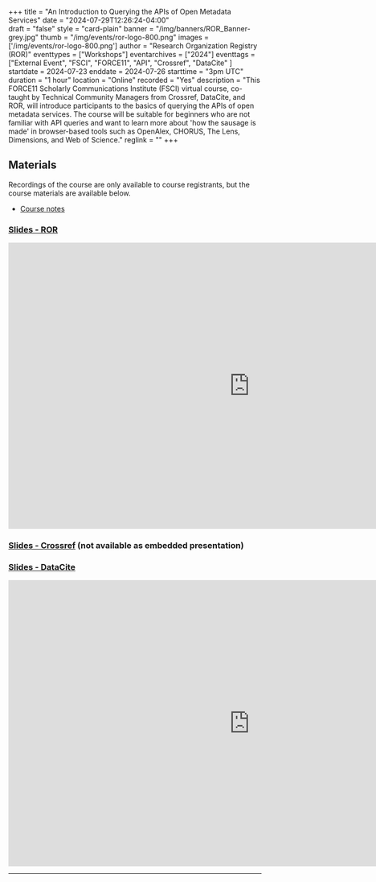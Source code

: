 +++
title = "An Introduction to Querying the APIs of Open Metadata Services" 
date = "2024-07-29T12:26:24-04:00"  
draft = "false" 
style = "card-plain" 
banner = "/img/banners/ROR_Banner-grey.jpg" 
thumb = "/img/events/ror-logo-800.png" 
images = ['/img/events/ror-logo-800.png']
author = "Research Organization Registry (ROR)" 
eventtypes = ["Workshops"]
eventarchives = ["2024"]
eventtags = ["External Event", "FSCI", "FORCE11", "API", "Crossref", "DataCite" ]
startdate = 2024-07-23
enddate = 2024-07-26
starttime = "3pm UTC"
duration = "1 hour"
location = "Online"
recorded = "Yes"
description = "This FORCE11 Scholarly Communications Institute (FSCI) virtual course, co-taught by Technical Community Managers from Crossref, DataCite, and ROR, will introduce participants to the basics of querying the APIs of open metadata services. The course will be suitable for beginners who are not familiar with API queries and want to learn more about 'how the sausage is made' in browser-based tools such as OpenAlex, CHORUS, The Lens, Dimensions, and Web of Science."
reglink = ""
+++


## Materials 

Recordings of the course are only available to course registrants, but the course materials are available below. 

- [Course notes](https://docs.google.com/document/d/1vzJm84qikdQG6bqaUh3iqHuW6sIg8T6QAd5giwaVZxw/edit?usp=sharing)

### [Slides - ROR](https://docs.google.com/presentation/d/e/2PACX-1vRdFN-KTnoGo6t5T8o9VEXlFsbPSfCX1_E7vTzxFMpZ-pNRYnkR6TmgZCOftAkuiM3dBLKCm4c_TVs1/pub?start=false&loop=false&delayms=3000)

<iframe src="https://docs.google.com/presentation/d/e/2PACX-1vRdFN-KTnoGo6t5T8o9VEXlFsbPSfCX1_E7vTzxFMpZ-pNRYnkR6TmgZCOftAkuiM3dBLKCm4c_TVs1/embed?start=false&loop=false&delayms=3000" frameborder="0" width="960" height="569" allowfullscreen="true" mozallowfullscreen="true" webkitallowfullscreen="true"></iframe>

### [Slides - Crossref](https://docs.google.com/presentation/d/1RVrG9BoM_xzfjfCEHQkyVKvEBxE8e-xjjEAtBKMr8xI/edit?usp=sharing) (not available as embedded presentation) 


### [Slides - DataCite](https://docs.google.com/presentation/d/e/2PACX-1vRSn5PXh9jC_r5MzDjVjuRav67QCTuSP8tIAWUscYR6jvGvinYTEDbbgIUM7FwqDzEp5XQgW3KRGhPW/pub?start=false&loop=false&delayms=3000)

<iframe src="https://docs.google.com/presentation/d/e/2PACX-1vRSn5PXh9jC_r5MzDjVjuRav67QCTuSP8tIAWUscYR6jvGvinYTEDbbgIUM7FwqDzEp5XQgW3KRGhPW/embed?start=false&loop=false&delayms=3000" frameborder="0" width="960" height="569" allowfullscreen="true" mozallowfullscreen="true" webkitallowfullscreen="true"></iframe>

---




